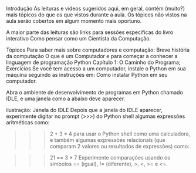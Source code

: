 Introdução
As leituras e vídeos sugeridos aqui, em geral, contém (muito?) mais tópicos do que os que vistos durante a aula. Os tópicos não vistos na aula serão cobertos em algum momento mais oportuno.

A maior parte das leituras são links para sessões específicas do livro interativo Como pensar como um Cientista da Computação.

Tópicos
Para saber mais sobre computadores e computação:
Breve história da computação
O que é um Computador
e para começar a conhecer a linguagem de programação Python
Capítulo 1: O Caminho do Programa;
Exercícios
Se você tem acesso a um computador, instale o Python em sua máquina seguindo as instruções em: Como instalar Python em seu computador.

Abra o ambiente de desenvolvimento de programas em Python chamado IDLE, e uma janela como a abaixo deve aparecer.

ilustração: Janela do IDLE
Depois que a janela do IDLE aparecer, experimente digitar no prompt (>>>) do Python shell algumas expressões aritméticas como:

>>> 2 + 3 * 4
para usar o Python shell como uma calculadora, e também algumas expressões relacionais (que comparam 2 valores ou resultados de expressões) como:

>>> 21 == 3 * 7
Experimente comparações usando os símbolos == (igual), != (diferente), >, <, >= e <=.
